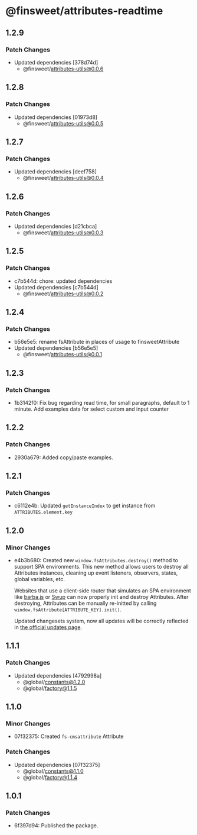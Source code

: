 # @finsweet/attributes-readtime

## 1.2.9

### Patch Changes

- Updated dependencies [378d74d]
  - @finsweet/attributes-utils@0.0.6

## 1.2.8

### Patch Changes

- Updated dependencies [01973d8]
  - @finsweet/attributes-utils@0.0.5

## 1.2.7

### Patch Changes

- Updated dependencies [deef758]
  - @finsweet/attributes-utils@0.0.4

## 1.2.6

### Patch Changes

- Updated dependencies [d21cbca]
  - @finsweet/attributes-utils@0.0.3

## 1.2.5

### Patch Changes

- c7b544d: chore: updated dependencies
- Updated dependencies [c7b544d]
  - @finsweet/attributes-utils@0.0.2

## 1.2.4

### Patch Changes

- b56e5e5: rename fsAttribute in places of usage to finsweetAttribute
- Updated dependencies [b56e5e5]
  - @finsweet/attributes-utils@0.0.1

## 1.2.3

### Patch Changes

- 1b3142f0: Fix bug regarding read time, for small paragraphs, default to 1 minute. Add examples data for select custom and input counter

## 1.2.2

### Patch Changes

- 2930a679: Added copy/paste examples.

## 1.2.1

### Patch Changes

- c6112e4b: Updated `getInstanceIndex` to get instance from `ATTRIBUTES.element.key`

## 1.2.0

### Minor Changes

- e4b3b680: Created new `window.fsAttributes.destroy()` method to support SPA environments.
  This new method allows users to destroy all Attributes instances, cleaning up event listeners, observers, states, global variables, etc.

  Websites that use a client-side router that simulates an SPA environment like [barba.js](https://barba.js.org/) or [Swup](https://swup.js.org/) can now properly init and destroy Attributes.
  After destroying, Attributes can be manually re-initted by calling `window.fsAttribute[ATTRIBUTE_KEY].init()`.

  Updated changesets system, now all updates will be correctly reflected in [the official updates page](https://www.finsweet.com/attributes/updates).

## 1.1.1

### Patch Changes

- Updated dependencies [4792998a]
  - @global/constants@1.2.0
  - @global/factory@1.1.5

## 1.1.0

### Minor Changes

- 07f32375: Created `fs-cmsattribute` Attribute

### Patch Changes

- Updated dependencies [07f32375]
  - @global/constants@1.1.0
  - @global/factory@1.1.4

## 1.0.1

### Patch Changes

- 6f397d94: Published the package.
